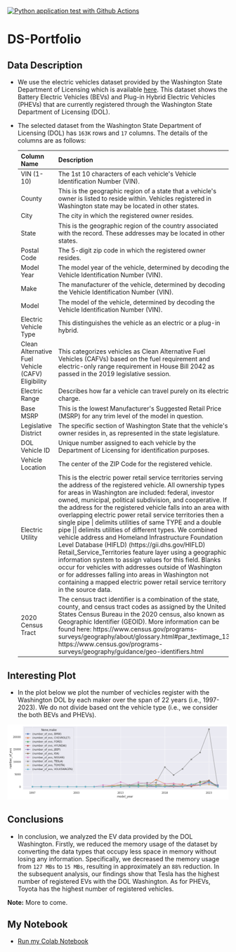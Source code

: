 [![Python application test with Github Actions](https://github.com/Murad1997/DS-Portfolio/actions/workflows/main.yml/badge.svg)](https://github.com/Murad1997/DS-Portfolio/actions/workflows/main.yml)
# DS-Portfolio

## Data Description
* We use the electric vehicles dataset provided by the Washington State Department of Licensing which is available [here](https://data.wa.gov/Transportation/Electric-Vehicle-Population-Data/f6w7-q2d2/about_data). This dataset shows the Battery Electric Vehicles (BEVs) and Plug-in Hybrid Electric Vehicles (PHEVs) that are currently registered through the Washington State Department of Licensing (DOL).
* The selected dataset from the Washington State Department of Licensing (DOL) has `163K` rows and `17` columns. The details of the columns are as follows:

   <table>
  <thead>
      <tr>
        <th>Column Name</th>
        <th>Description</th>
      </tr>
  </thead>
  <tbody>
      <tr>
        <td>VIN (1-10)</td>
        <td>The 1st 10 characters of each vehicle's Vehicle Identification Number (VIN).</td>
      </tr>
      <tr>
        <td>County</td>
        <td>This is the geographic region of a state that a vehicle's owner is listed to reside within. Vehicles registered in Washington state may be located in other states.</td>
      </tr>
      <tr>
        <td>City</td>
        <td>The city in which the registered owner resides.</td>
      </tr>
      <tr>
        <td>State</td>
        <td>This is the geographic region of the country associated with the record. These addresses may be located in other states.</td>
      </tr>
      <tr>
        <td>Postal Code</td>
        <td>The 5-digit zip code in which the registered owner resides.</td>
      </tr>
      <tr>
        <td>Model Year</td>
        <td>The model year of the vehicle, determined by decoding the Vehicle Identification Number (VIN).</td>
      </tr>
      <tr>
        <td>Make</td>
        <td>The manufacturer of the vehicle, determined by decoding the Vehicle Identification Number (VIN).</td>
      </tr>
      <tr>
        <td>Model</td>
        <td>The model of the vehicle, determined by decoding the Vehicle Identification Number (VIN).</td>
      </tr>
      <tr>
        <td>Electric Vehicle Type</td>
        <td>This distinguishes the vehicle as an electric or a plug-in hybrid.</td>
      </tr>
      <tr>
        <td>Clean Alternative Fuel Vehicle (CAFV) Eligibility</td>
        <td>This categorizes vehicles as Clean Alternative Fuel Vehicles (CAFVs) based on the fuel requirement and electric-only range requirement in House Bill 2042 as passed in the 2019 legislative session.</td>
      </tr>
      <tr>
        <td>Electric Range</td>
        <td>Describes how far a vehicle can travel purely on its electric charge.</td>
      </tr>
      <tr>
        <td>Base MSRP</td>
        <td>This is the lowest Manufacturer's Suggested Retail Price (MSRP) for any trim level of the model in question.</td>
      </tr>
      <tr>
        <td>Legislative District</td>
        <td>The specific section of Washington State that the vehicle's owner resides in, as represented in the state legislature.</td>
      </tr>
      <tr>
        <td>DOL Vehicle ID</td>
        <td>Unique number assigned to each vehicle by the Department of Licensing for identification purposes.</td>
      </tr>
      <tr>
        <td>Vehicle Location</td>
        <td>The center of the ZIP Code for the registered vehicle.</td>
      </tr>
      <tr>
        <td>Electric Utility</td>
        <td>This is the electric power retail service territories serving the address of the registered vehicle. All ownership types for areas in Washington are included: federal, investor owned, municipal, political subdivision, and cooperative. If the address for the registered vehicle falls into an area with overlapping electric power retail service territories then a single pipe | delimits utilities of same TYPE and a double pipe || delimits utilities of different types. We combined vehicle address and Homeland Infrastructure Foundation Level Database (HIFLD) (https://gii.dhs.gov/HIFLD) Retail_Service_Territories feature layer using a geographic information system to assign values for this field. Blanks occur for vehicles with addresses outside of Washington or for addresses falling into areas in Washington not containing a mapped electric power retail service territory in the source data.</td>
      </tr>
      <tr>
        <td>2020 Census Tract</td>
        <td>The census tract identifier is a combination of the state, county, and census tract codes as assigned by the United States Census Bureau in the 2020 census, also known as Geographic Identifier (GEOID). More information can be found here: https://www.census.gov/programs-surveys/geography/about/glossary.html#par_textimage_13 https://www.census.gov/programs-surveys/geography/guidance/geo-identifiers.html</td>
      </tr>
  </tbody>
  </table>

## Interesting Plot
* In the plot below we plot the number of vechicles register with the Washington DOL by each maker over the span of 22 years (i.e., 1997-2023). We do not divide based ont the vehicle type (i.e., we consider the both BEVs and PHEVs).

![](./figures/number_of_vehicles_combined_type.png)

## Conclusions
* In conclusion, we analyzed the EV data provided by the DOL Washington. Firstly, we reduced the memory usage of the dataset by converting the data types that occupy less space in memory without losing any information. Specifically, we decreased the memory usage from `127 MBs` to `15 MBs`, resulting in approximately an `88%` reduction. In the subsequent analysis, our findings show that Tesla has the highest number of registered EVs with the DOL Washington. As for PHEVs, Toyota has the highest number of registered vehicles.

**Note:** More to come.

## My Notebook
* [Run my Colab Notebook](https://colab.research.google.com/github/Murad1997/DS-Portfolio/blob/main/Data_analysis_and_modeling.ipynb#scrollTo=uf0AIlCkhDDN)
